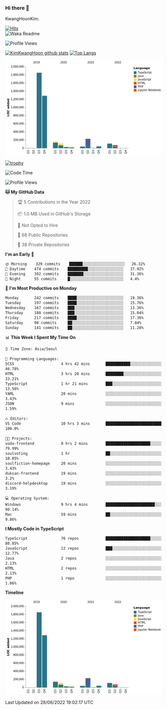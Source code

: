 ### Hi there 👋

KwangHoonKim.

[![Hits](https://hits.seeyoufarm.com/api/count/incr/badge.svg?url=https%3A%2F%2Fgithub.com%2Frhkdgns95)](https://hits.seeyoufarm.com)  
![Waka Readme](https://github.com/rhkdgns95/rhkdgns95/workflows/Waka%20Readme/badge.svg)

![Profile Views](http://img.shields.io/badge/Profile%20Views-0-blue)

[![KimKwangHoon github stats](https://github-readme-stats.vercel.app/api?username=rhkdgns95&show_icons=true)](https://github.com/rhkdgns95/github-readme-stats)   [![Top Langs](https://github-readme-stats.vercel.app/api/top-langs/?username=rhkdgns95&layout=compact)](https://github.com/rhkdgns95/github-readme-stats)   


![Chart not found](https://raw.githubusercontent.com/rhkdgns95/rhkdgns95/master/charts/bar_graph.png) 

[![trophy](https://github-profile-trophy.vercel.app/?username=rhkdgns95)](https://github.com/rhkdgns95/github-profile-trophy)

<!--START_SECTION:waka-->
![Code Time](http://img.shields.io/badge/Code%20Time-0%20secs-blue)

![Profile Views](http://img.shields.io/badge/Profile%20Views-0-blue)

**🐱 My GitHub Data** 

> 🏆 5 Contributions in the Year 2022
 > 
> 📦 1.0 MB Used in GitHub's Storage 
 > 
> 🚫 Not Opted to Hire
 > 
> 📜 68 Public Repositories 
 > 
> 🔑 38 Private Repositories  
 > 
**I'm an Early 🐤** 

```text
🌞 Morning    329 commits    ██████░░░░░░░░░░░░░░░░░░░   26.32% 
🌆 Daytime    474 commits    █████████░░░░░░░░░░░░░░░░   37.92% 
🌃 Evening    392 commits    ███████░░░░░░░░░░░░░░░░░░   31.36% 
🌙 Night      55 commits     █░░░░░░░░░░░░░░░░░░░░░░░░   4.4%

```
📅 **I'm Most Productive on Monday** 

```text
Monday       242 commits    ████░░░░░░░░░░░░░░░░░░░░░   19.36% 
Tuesday      197 commits    ████░░░░░░░░░░░░░░░░░░░░░   15.76% 
Wednesday    167 commits    ███░░░░░░░░░░░░░░░░░░░░░░   13.36% 
Thursday     188 commits    ███░░░░░░░░░░░░░░░░░░░░░░   15.04% 
Friday       217 commits    ████░░░░░░░░░░░░░░░░░░░░░   17.36% 
Saturday     98 commits     ██░░░░░░░░░░░░░░░░░░░░░░░   7.84% 
Sunday       141 commits    ██░░░░░░░░░░░░░░░░░░░░░░░   11.28%

```


📊 **This Week I Spent My Time On** 

```text
⌚︎ Time Zone: Asia/Seoul

💬 Programming Languages: 
SCSS                     4 hrs 42 mins       ███████████░░░░░░░░░░░░░░   46.78% 
HTML                     3 hrs 20 mins       ████████░░░░░░░░░░░░░░░░░   33.21% 
TypeScript               1 hr 21 mins        ███░░░░░░░░░░░░░░░░░░░░░░   13.56% 
YAML                     20 mins             ░░░░░░░░░░░░░░░░░░░░░░░░░   3.43% 
JSON                     9 mins              ░░░░░░░░░░░░░░░░░░░░░░░░░   1.59%

🔥 Editors: 
VS Code                  10 hrs 3 mins       █████████████████████████   100.0%

🐱‍💻 Projects: 
voda-frontend            8 hrs 2 mins        ████████████████████░░░░░   79.99% 
soulvoting               1 hr                ██░░░░░░░░░░░░░░░░░░░░░░░   10.05% 
soulfiction-homepage     20 mins             ░░░░░░░░░░░░░░░░░░░░░░░░░   3.43% 
duksan-frontend          19 mins             ░░░░░░░░░░░░░░░░░░░░░░░░░   3.2% 
discord-helpdesktop      19 mins             ░░░░░░░░░░░░░░░░░░░░░░░░░   3.19%

💻 Operating System: 
Windows                  9 hrs 4 mins        ██████████████████████░░░   90.14% 
Mac                      59 mins             ██░░░░░░░░░░░░░░░░░░░░░░░   9.86%

```

**I Mostly Code in TypeScript** 

```text
TypeScript               76 repos            ████████████████████░░░░░   80.85% 
JavaScript               12 repos            ███░░░░░░░░░░░░░░░░░░░░░░   12.77% 
Java                     2 repos             ░░░░░░░░░░░░░░░░░░░░░░░░░   2.13% 
HTML                     2 repos             ░░░░░░░░░░░░░░░░░░░░░░░░░   2.13% 
PHP                      1 repo              ░░░░░░░░░░░░░░░░░░░░░░░░░   1.06%

```


**Timeline**

![Chart not found](https://raw.githubusercontent.com/rhkdgns95/rhkdgns95/master/charts/bar_graph.png) 


 Last Updated on 28/06/2022 19:02:17 UTC
<!--END_SECTION:waka-->
